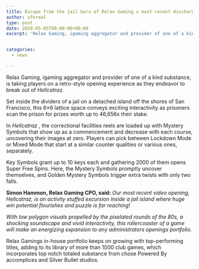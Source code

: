 ```yaml
---
title: Escape from the jail bars of Relax Gaming s most recent discharge Hellcatraz
author: xforeal 
type: post
date: 2020-05-05T00:00:00+00:00
excerpt: 'Relax Gaming, igaming aggregator and provider of one of a kind substance, is taking players on a retro-style opening experience as they endeavor to break out of Hellcatraz '


categories:
  - news

---
```

Relax Gaming, igaming aggregator and provider of one of a kind substance, is taking players on a retro-style opening experience as they endeavor to break out of _Hellcatraz._ 

Set inside the dividers of a jail on a detached island off the shores of San Francisco, this 6&#215;6 lattice space conveys exciting interactivity as prisoners scan the prison for prizes worth up to 46,656x their stake. 

In _Hellcatraz_ , the correctional facilities reels are loaded up with Mystery Symbols that show up as a commencement and decrease with each course, uncovering their images at zero. Players can pick between Lockdown Mode or Mixed Mode that start at a similar counter qualities or various ones, separately. 

Key Symbols grant up to 10 keys each and gathering 2000 of them opens Super Free Spins. Here, the Mystery Symbols promptly uncover themselves, and Golden Mystery Symbols trigger extra twists with only two falls. 

**Simon Hammon, Relax Gaming CPO, said:** _Our most recent video opening, Hellcatraz, is an activity stuffed excursion inside a jail island where huge win potential flourishes and puzzle is far reaching!_ 

_With low polygon visuals propelled by the pixelated rounds of the 80s, a shocking soundscape and vivid interactivity, this rollercoaster of a game will make an energizing expansion to any administrators openings portfolio._ 

Relax Gamings in-house portfolio keeps on growing with top-performing titles, adding to its library of more than 1000 club games, which incorporates top notch totaled substance from chose Powered By accomplices and Silver Bullet studios.